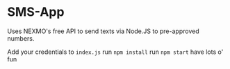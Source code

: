 # SMS-App
Uses NEXMO's free API to send texts via Node.JS to pre-approved numbers.  

Add your credentials to `index.js`
run `npm install`
run `npm start`
have lots o' fun
